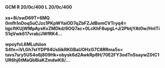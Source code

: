 #### GCM R 20/0c/400 L 20/0c/400
**xa+8i/swD69T+6MQ**<br/>**0mfh1nDoq5uCJzc1PKpWYaiOD7qZbFZJdBomCVTryq4=**<br/>**lqjcftKUjWMpAysKvZMDkd/6OQ7ac+0LcKhF8upgL+J/2PbtjYAt0w/HnITi51qVwk617vrab/JWfRK4...**<br/><br/>
**wpoyfvL6MLuhiion**<br/>**S4fn+iVLGh7stYDP94UsliikRKGBaUOHzG7C8RRma5s=**<br/>**tavs7sry5US4o6j809Hk+obysk6d2AwkRp8H/70E2FY3odTnSsaywZ0tC1UR6hj6tMaQbBiaKZmdwK8/...**